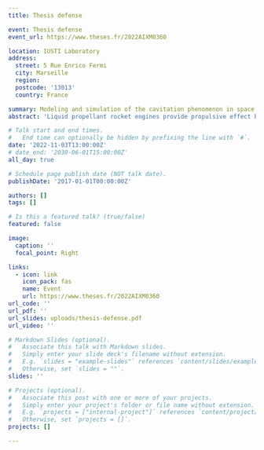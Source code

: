 ```yaml
---
title: Thesis defense

event: Thesis defense
event_url: https://www.theses.fr/2022AIXM0360

location: IUSTI Laboratory
address:
  street: 5 Rue Enrico Fermi
  city: Marseille
  region: 
  postcode: '13013'
  country: France

summary: Modeling and simulation of the cavitation phenomenon in space engine turbopumps
abstract: 'Liquid propellant rocket engines provide propulsive effect by ejecting gases at high temperature and pressure into a nozzle. These gases are obtained from the combustion of the propellant located in the tanks. The routing of these cryogenic fluids to the combustion chamber requires the use of turbopumps able to provide the conditions required for the combustion. As the fluid travels, its local pressure may drop abruptly as a result of the pump’s suction. When the saturation pressure is reached, vapor bubbles and cavitation pockets may appear: this is the cavitation phenomenon. These structures, when passing through the blades, can cause a temporary overspeed of the pump, a blocking of the flow as well as various mechanical instabilities. In order to better understand this phenomenon and to limit its impact, my thesis work aims to propose a numerical modeling of this type of flow. The formation of steam when cavitation is encountered requires, at the same time, to consider the two-phase aspect of the flow and the compressibility of the phases. The family of two-phase flow models with diffuse interfaces is an ideal candidate for these needs and has been successfully used in the past to model cavitating flows. The rotation of the blades must also be considered, for this purpose, the pressure-velocity equilibrium diffuse interface model has been written in a rotating reference frame using the Moving Reference Frame method. On the basis of first encouraging results on a dummy inducer supplied with liquid oxygen, the performance of a water turbopump inducer is carried out in a cavitating regime and compared to the corresponding experimental data'

# Talk start and end times.
#   End time can optionally be hidden by prefixing the line with `#`.
date: '2022-11-03T13:00:00Z'
# date_end: '2030-06-01T15:00:00Z'
all_day: true

# Schedule page publish date (NOT talk date).
publishDate: '2017-01-01T00:00:00Z'

authors: []
tags: []

# Is this a featured talk? (true/false)
featured: false

image:
  caption: ''
  focal_point: Right

links:
  - icon: link
    icon_pack: fas
    name: Event
    url: https://www.theses.fr/2022AIXM0360
url_code: ''
url_pdf: ''
url_slides: uploads/thesis-defense.pdf
url_video: ''

# Markdown Slides (optional).
#   Associate this talk with Markdown slides.
#   Simply enter your slide deck's filename without extension.
#   E.g. `slides = "example-slides"` references `content/slides/example-slides.md`.
#   Otherwise, set `slides = ""`.
slides: ''

# Projects (optional).
#   Associate this post with one or more of your projects.
#   Simply enter your project's folder or file name without extension.
#   E.g. `projects = ["internal-project"]` references `content/project/deep-learning/index.md`.
#   Otherwise, set `projects = []`.
projects: []

---
```


<!-- 

{{% callout note %}}
Click on the **Slides** button above to view the built-in slides feature.
{{% /callout %}}

Slides can be added in a few ways:

- **Create** slides using Wowchemy's [_Slides_](https://wowchemy.com/docs/managing-content/#create-slides) feature and link using `slides` parameter in the front matter of the talk file
- **Upload** an existing slide deck to `static/` and link using `url_slides` parameter in the front matter of the talk file
- **Embed** your slides (e.g. Google Slides) or presentation video on this page using [shortcodes](https://wowchemy.com/docs/writing-markdown-latex/).

Further event details, including [page elements](https://wowchemy.com/docs/writing-markdown-latex/) such as image galleries, can be added to the body of this page. -->
